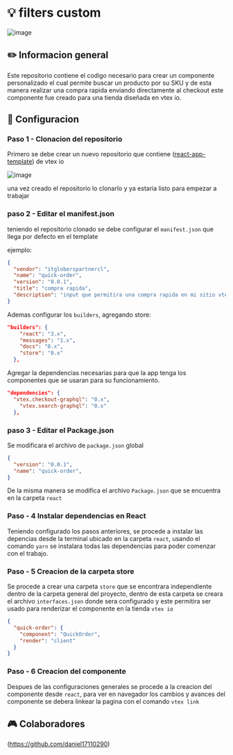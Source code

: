 # :bulb: filters custom

![image](https://user-images.githubusercontent.com/96321122/195453071-81462646-6a86-42a2-ba11-3c0d501523d1.png)


## :pencil2: Informacion general

Este repositorio contiene el codigo necesario para crear un componente personalizado el cual permite buscar un producto por su SKU y de esta manera realizar una compra rapida enviando directamente al checkout
este componente fue creado para una tienda diseñada en vtex io.

## :wrench: Configuracion 

### Paso 1 - Clonacion del repositorio

Primero se debe crear un nuevo repositorio que contiene ([react-app-template](https://github.com/vtex-apps/react-app-template)) de vtex io 

![image](https://user-images.githubusercontent.com/96321122/194419247-940ccb1b-566d-4b25-b5e0-c4ce319bb802.png)

una vez creado el repositorio lo clonarlo y ya estaria listo para empezar a trabajar

### paso 2 - Editar el manifest.json

teniendo el repositorio clonado se debe configurar el `manifest.json` que llega por defecto en el template

ejemplo:
```json
{
  "vendor": "itgloberspartnercl",
  "name": "quick-order",
  "version": "0.0.1",
  "title": "compra rapida",
  "description": "input que permitira una compra rapida en mi sitio vtex io",
}
 ```
Ademas configurar los `builders`, agregando store:
```json
"builders": {
    "react": "3.x",
    "messages": "1.x",
    "docs": "0.x",
    "store": "0.x"
  },
 ```
Agregar la dependencias necesarias para que la app tenga los componentes que se usaran para su funcionamiento.
```json
"dependencies": {
  "vtex.checkout-graphql": "0.x",
    "vtex.search-graphql": "0.x"
  },
  ``` 
### paso 3 - Editar el Package.json

Se modificara el archivo de `package.json` global
```json
{
  "version": "0.0.1",
  "name": "quick-order",
}
 ``` 
De la misma manera se modifica el archivo `Package.json` que se encuentra en la carpeta `react`

### Paso - 4 Instalar dependencias en React

Teniendo configurado los pasos anteriores, se procede a instalar las depencias desde la terminal ubicado en la carpeta `react`, usando el comando `yarn` se instalara todas las dependencias para poder comenzar con el trabajo.

### Paso - 5 Creacion de la carpeta store

Se procede a crear una carpeta `store` que se encontrara independiente dentro de la carpeta general del proyecto, dentro de esta carpeta se creara el archivo `interfaces.json` donde sera configurado y este permitira ser usado para renderizar el componente en la tienda `vtex io`
```json
{
  "quick-order": {
    "component": "QuickOrder",
    "render": "client"
  }
}
 ``` 
### Paso - 6 Creacion del componente

Despues de las configuraciones generales se procede a la creacion del componente desde `react`, para ver en navegador los cambios y avances del componente se debera linkear la pagina con el comando `vtex link`

## :video_game: Colaboradores

(https://github.com/daniel17110290)

